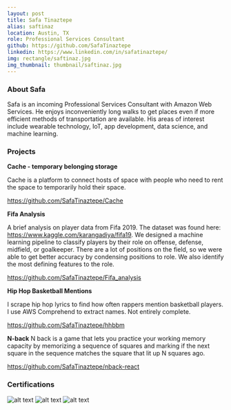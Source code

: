 ```yaml
---
layout: post
title: Safa Tinaztepe
alias: saftinaz
location: Austin, TX
role: Professional Services Consultant
github: https://github.com/SafaTinaztepe
linkedin: https://www.linkedin.com/in/safatinaztepe/
img: rectangle/saftinaz.jpg
img_thumbnail: thumbnail/saftinaz.jpg
---
```

### About Safa
Safa is an incoming Professional Services Consultant with Amazon Web Services.  He enjoys inconveniently long walks to get places even if more efficient methods of transportation are available.  His areas of interest include wearable technology, IoT, app development, data science, and machine learning.

### Projects
**Cache - temporary belonging storage**

Cache is a platform to connect hosts of space with people who need to rent the space to temporarily hold their space.

https://github.com/SafaTinaztepe/Cache


**Fifa Analysis**

A brief analysis on player data from Fifa 2019.  The dataset was found here: https://www.kaggle.com/karangadiya/fifa19.  We designed a machine learning pipeline to classify players by their role on offense, defense, midfield, or goalkeeper.  There are a lot of positions on the field, so we were able to get better accuracy by condensing positions to role.  We also identify the most defining features to the role.

https://github.com/SafaTinaztepe/Fifa_analysis

**Hip Hop Basketball Mentions**

I scrape hip hop lyrics to find how often rappers mention basketball players.  I use AWS Comprehend to extract names.  Not entirely complete.

https://github.com/SafaTinaztepe/hhbbm

**N-back**
N back is a game that lets you practice your working memory capacity by memorizing a sequence of squares and marking if the next square in the sequence matches the square that lit up N squares ago.

https://github.com/SafaTinaztepe/nback-react


### Certifications
![alt text](https://d1.awsstatic.com/training-and-certification/Certification%20Badges/AWS-Certified_Cloud-Practitioner_512x512.bc006f14f986fa4f3ca238b0b62be458ce1fb5ce.png "Logo Title Text 1")
![alt text](https://d1.awsstatic.com/training-and-certification/Certification%20Badges/AWS-Certified_Solutions-Architect_Associate_512x512.d82aee07920970350c427c8d0542bc239180a486.png "Logo Title Text 1")
![alt text](https://d1.awsstatic.com/training-and-certification/Certification%20Badges/AWS-Certified_Developer_Associate_512x512.6d5f0ad35de66966c96f8e408e4fd919c1a2d753.png "Logo Title Text 1")

